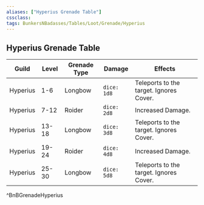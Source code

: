 ```yaml
---
aliases: ["Hyperius Grenade Table"]
cssclass: 
tags: BunkersNBadasses/Tables/Loot/Grenade/Hyperius
---
```

## Hyperius Grenade Table

| Guild | Level | Grenade Type | Damage      | Effects                            |
| ----- | ----- | ------------ | ----------- | ---------------------------------- |
| Hyperius | 1-6   | Longbow  | `dice: 1d8` | Teleports to the target. Ignores Cover. |
| Hyperius | 7-12  | Roider       | `dice: 2d8` | Increased Damage. |
| Hyperius | 13-18 | Longbow  | `dice: 3d8` | Teleports to the target. Ignores Cover. |
| Hyperius | 19-24 | Roider       | `dice: 4d8` | Increased Damage.                                   |
| Hyperius | 25-30 | Longbow  | `dice: 5d8` | Teleports to the target. Ignores Cover. |
^BnBGrenadeHyperius
